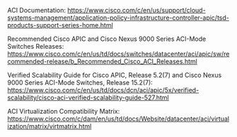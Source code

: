 ACI Documentation:
https://www.cisco.com/c/en/us/support/cloud-systems-management/application-policy-infrastructure-controller-apic/tsd-products-support-series-home.html

Recommended Cisco APIC and Cisco Nexus 9000 Series ACI-Mode Switches Releases:
https://www.cisco.com/c/en/us/td/docs/switches/datacenter/aci/apic/sw/recommended-release/b_Recommended_Cisco_ACI_Releases.html

Verified Scalability Guide for Cisco APIC, Release 5.2(7) and Cisco Nexus 9000 Series ACI-Mode Switches, Release 15.2(7):
https://www.cisco.com/c/en/us/td/docs/dcn/aci/apic/5x/verified-scalability/cisco-aci-verified-scalability-guide-527.html

ACI Virtualization Compatibility Matrix:
https://www.cisco.com/c/dam/en/us/td/docs/Website/datacenter/aci/virtualization/matrix/virtmatrix.html
